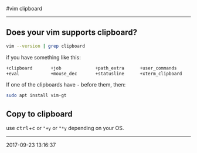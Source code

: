 #vim clipboard

------------------------------------------------------ 

## Does your vim supports clipboard?

```bash
vim --version | grep clipboard
```

if you have something like this:

```bash
+clipboard       +job             +path_extra      +user_commands
+eval            +mouse_dec       +statusline      +xterm_clipboard
```

If one of the clipboards have `-` before them, then:

```bash
sudo apt install vim-gt
```

## Copy to clipboard
use <kbd>ctrl</kbd>+<kbd>c</kbd> or `"+y` or `"*y` depending on your OS.

------------------------------------------------------
2017-09-23 13:16:37
